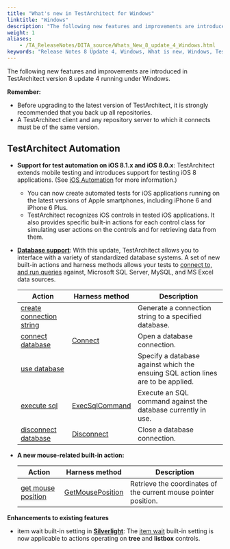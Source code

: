 ```yaml
--- 
title: "What's new in TestArchitect for Windows"
linktitle: "Windows"
description: "The following new features and improvements are introduced in TestArchitect version 8 update 4 running under Windows."
weight: 1
aliases: 
    - /TA_ReleaseNotes/DITA_source/Whats_New_8_update_4_Windows.html
keywords: "Release Notes 8 Update 4, Windows, What is new, Windows, TestArchitect 8 Update 4, TestArchitect 8 Update 4, what is new, Windows"
---
```


The following new features and improvements are introduced in TestArchitect version 8 update 4 running under Windows.

**Remember:**

-   Before upgrading to the latest version of TestArchitect, it is strongly recommended that you back up all repositories.
-   A TestArchitect client and any repository server to which it connects must be of the same version.

## TestArchitect Automation

-   **Support for test automation on iOS 8.1.x and iOS 8.0.x**: TestArchitect extends mobile testing and introduces support for testing iOS 8 applications. \(See [iOS Automation](/iOS/Topics/iOS_automation_def.html) for more information.\)
    -   You can now create automated tests for iOS applications running on the latest versions of Apple smartphones, including iPhone 6 and iPhone 6 Plus.
    -   TestArchitect recognizes iOS controls in tested iOS applications. It also provides specific built-in actions for each control class for simulating user actions on the controls and for retrieving data from them.
-   [**Database support**](/TA_Automation/Topics/aut_app_testing_Database_apps.html): With this update, TestArchitect allows you to interface with a variety of standardized database systems. A set of new built-in actions and harness methods allows your tests to [connect to, and run queries](/TA_Automation/Topics/aut_app_testing_Database_apps.html) against, Microsoft SQL Server, MySQL, and MS Excel data sources.

    |Action|Harness method|Description|
    |------|--------------|-----------|
    |[create connection string](/TA_Automation/Topics/bia_create_connection_string.html)| |Generate a connection string to a specified database.|
    |[connect database](/TA_Automation/Topics/bia_connect_database.html)|[Connect](/TA_Automation/Topics/abt_Connect.html)|Open a database connection.|
    |[use database](/TA_Automation/Topics/bia_use_database.html)| |Specify a database against which the ensuing SQL action lines are to be applied.|
    |[execute sql](/TA_Automation/Topics/bia_execute_sql.html)|[ExecSqlCommand](/TA_Automation/Topics/abt_Execute_Sql_Command.html)|Execute an SQL command against the database currently in use.|
    |[disconnect database](/TA_Automation/Topics/bia_disconnect_database.html)|[Disconnect](/TA_Automation/Topics/abt_Disconnect.html)|Close a database connection.|

-   **A new mouse-related built-in action:**

    |Action|Harness method|Description|
    |------|--------------|-----------|
    |[get mouse position](/TA_Automation/Topics/bia_get_mouse_position.html)|[GetMousePosition](/TA_Automation/Topics/abt_GetMousePosition.html)|Retrieve the coordinates of the current mouse pointer position.|


**Enhancements to existing features**

-   item wait built-in setting in [**Silverlight**](/TA_Automation/Topics/aut_app_testing_Silverlight_apps.html): The [item wait](/TA_Automation/Topics/bis_item_wait.html) built-in setting is now applicable to actions operating on **tree** and **listbox** controls.



